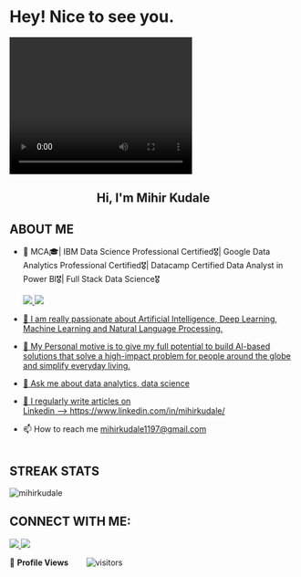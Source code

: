 # Hey! Nice to see you.


<video width="320" height="240" controls>
  <source src="myvideo.mp4" type="video/mp4">
</video>


<h2 align="center">Hi, I'm Mihir Kudale</h2>

## **ABOUT ME**

* 🔭 MCA🎓| IBM Data Science Professional Certified🎖️| Google Data Analytics Professional Certified🎖️| Datacamp Certified Data Analyst in Power BI🎖️| Full Stack Data Science🎖️

  <a href = "https://www.credly.com/badges/36e4432a-25da-409a-90ef-2c4d9ccfaffb?source=linked_in_profile"><img src="https://img.shields.io/badge/IBM DATA SCIENCE  PROFESSIONAL-0077B5?style=for-the-badge&logo=IBM&logoColor=white" /> </a> 
  <a href = "https://www.credly.com/badges/a3815cbd-8a79-4336-92e7-ba5e9a257c75/public_url"><img src="https://img.shields.io/badge/Google DATA ANALYTICS PROFESSIONAL -f5f6f7?style=for-the-badge&logo=Google&logoColor=blue" /> 
  
* 🔭 I am really passionate about Artificial Intelligence, Deep Learning, Machine Learning and Natural Language Processing. 

* 💬 My Personal motive is to give my full potential to build AI-based solutions that solve a high-impact problem for people around the globe and simplify everyday living.

* 💬 Ask me about data analytics, data science
* 📝 I regularly write articles on<br> Linkedin --> https://www.linkedin.com/in/mihirkudale/
* 📫 How to reach me mihirkudale1197@gmail.com<br><br>

## **STREAK STATS**
<p><img align="center" src="https://github-readme-streak-stats.herokuapp.com/?user=mihirkudale&" alt="mihirkudale" /></p>

## **CONNECT WITH ME**:
<a href = "https://www.linkedin.com/in/mihirkudale/"><img src="https://img.shields.io/badge/LinkedIn-0077B5?style=for-the-badge&logo=linkedin&logoColor=white" /> </a>
<a href = "mailto: mihirkudale1197@gmail.com"><img src="https://img.shields.io/badge/Gmail-f5f6f7?style=for-the-badge&logo=Gmail&logoColor=red" /> </a>


<!--  PROFILES VIEWS -->
🌱 **Profile Views**&nbsp;&nbsp;&nbsp;&nbsp;&nbsp;&nbsp;&nbsp;
![visitors](https://profile-counter.glitch.me/mihirkudale/count.svg?align=center)

